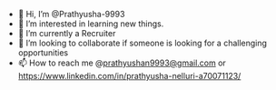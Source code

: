 - 👋 Hi, I’m @Prathyusha-9993
- 👀 I’m interested in learning new things.
- 🌱 I’m currently a Recruiter 
- 💞️ I’m looking to collaborate if someone is looking for a challenging opportunities
- 📫 How to reach me @prathyushan9993@gmail.com or https://www.linkedin.com/in/prathyusha-nelluri-a70071123/

<!---
Prathyusha-9993/Prathyusha-9993 is a ✨ special ✨ repository because its `README.md` (this file) appears on your GitHub profile.
You can click the Preview link to take a look at your changes.
--->
